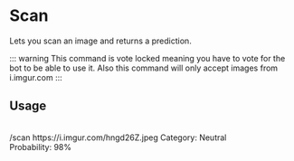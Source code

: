 # Scan

Lets you scan an image and returns a prediction.

::: warning
This command is vote locked meaning you have to vote for the bot to be able to use it.
Also this command will only accept images from i.imgur.com
:::

## Usage
<br />
<DiscordMessages>
	<DiscordMessage profile="user">
		/scan https://i.imgur.com/hngd26Z.jpeg
	</DiscordMessage>
	<DiscordMessage profile="bot">
		Category: Neutral<br />
        Probability: 98%
	</DiscordMessage>
</DiscordMessages>